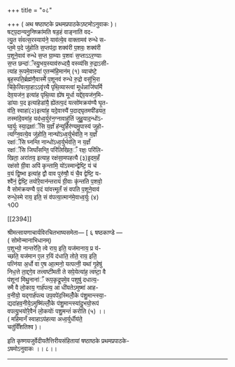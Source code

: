 +++
title = "०८"

+++
( अथ षष्ठाष्टके प्रथमप्रपाठकेऽष्टमोऽनुवाकः )।  
षट्प॒दान्यनु॒निष्क्रा॑मति षड॒हं वाङ्नाति॑ वद-  
त्यु॒त सं॑वत्स॒रस्याय॑ने॒ याव॑त्ये॒व वाक्तामव॑ रुन्धे स-  
प्त॒मे प॒दे जु॑होति स॒प्तप॑दा॒ शक्व॑री प॒शवः॒ शक्व॑री  
प॒शूने॒वाव॑ रुन्धे स॒प्त ग्रा॒म्याः प॒शवः॑ स॒प्ताऽऽर॒ण्याः  
स॒प्त छन्दा॑ँस्यु॒भय॒स्याव॑रुध्दयै॒ वस्व्य॑सि रु॒द्राऽसी-  
त्या॑ह रू॒पमे॒वास्या॑ ए॒तन्म॑हि॒मान॑म् (१) व्याच॑ष्टे॒  
बृह॒स्पति॒र्ब्रह्म॑णै॒वास्मै॑ प॒शूनव॑ रुन्धे रु॒द्रो वसु॑भि॒रा  
चि॑के॒त्वित्या॒हाऽऽवृ॑त्त्यै पृथि॒व्यास्त्वा॑ मूर्धन्नाजि॑घर्मि  
देव॒यज॑न॒ इत्या॑ह पृथि॒व्या ह्ये॑ष मूर्धा यद्दे॑व॒यज॑न॒मि-  
डा॑याः प॒द इत्या॑हेडा॑यै॒ ह्ये॑तत्प॒दं यत्सो॑मक्रय॑ण्यै घृ॒त-  
व॑ति॒ स्वाहा॑(२)इत्या॑ह॒ यदे॒वास्यै॑ प॒दाद्घृतमपी॑डयत॒  
तस्मा॑दे॒वमा॑ह॒ यद॑ध्व॒र्युर॑न॒ग्नावाहु॑तिं जुहु॒याद॒न्धो॑ऽ-  
घ्व॒र्युः स्या॒द्रक्षा॑ँसि य॒ज्ञँ ह॑न्युर्हिर॑ण्यमु॒पास्य॑ जुहो-  
त्यग्नि॒वत्ये॒व जु॑होति॒ नान्घो॑ऽध्व॒र्युर्भव॑ति॒ न य॒ज्ञँ  
रक्षा॑ँसि घ्नन्ति नान्धो॑ऽध्व॒र्युर्भव॑ति॒ न य॒ज्ञँ  
रक्षा॑ँसि जिघाँसन्ति॒ परि॑लिखित॒ँ रक्षः॒ परि॑लि-  
खिता॒ अरा॑तय॒ इत्याह॒ रक्ष॑सा॒मपहत्यै (३)इ॒दम॒हँ  
रक्ष॑सो ग्री॒वा अपि॑ कृन्तामि॒ यो॑ऽस्मान्द्वेष्टि॒ यं च॑  
व॒यं द्वि॒ष्भा इत्या॑ह॒ द्वौ वाव पुरु॑षौ॒ यं चै॒व द्वेष्टि॒ य-  
श्वै॑नं॒ द्वेष्टि॒ तयो॑रे॒वान॑न्तरायं ग्री॒वाः कृ॑न्तति प॒शवो॒  
वै सोम॑क्रयण्यै प॒दं या॑वत्त्मूतँ सं वपति प॒शूने॒वाव॑  
रुन्धे॒स्मे राय॒ इति॒ सं व॑पत्या॒त्मान॑मे॒वाध्व॒र्युः (४)  
१00

[[2394]]

श्रीमत्सायणाचार्यविरचितभाष्यसमेता— [ ६ षष्ठकाण्डे —  
( सोमोन्मानाभिधानम्)  
प॒शुभ्यो॒ नान्तरे॑ति॒ त्वे राय॒ इति॒ यज॑मानाय॒ प्र य॑-  
च्छति॒ यज॑मान ए॒ल र॒यिं द॑धाति॒ तोते॒ राय॒ इति॒  
पत्नि॑या अ॒र्धो वा ए॒ष आ॒त्मनो॒ यत्पत्नी॒ यथा॑ गृ॒हेषु॑  
निध॒त्ते ता॒द्दगे॒व तत्त्वष्टी॑मती ते सपे॒येत्या॑ह॒ त्वष्टा॒ वै  
प॑शूनां मि॑थु॒नाना॑ँ रूप॒कृद्रूपमे॒व पशुषु॑ दधात्य॒-  
स्मै वै लो॒काय॒ गार्ह॑पत्य॒ आ धी॑यतेऽमुष्मा॑ आह-  
व॒नीयो॒ यद्गार्ह॑पत्य उप॒वपे॑द॒स्मिलोँ॒के प॑शु॒मान्त्स्या॒-  
द्यदा॑हव॒नीये॒ऽमुष्मि॑ल्लोँ॒के प॑शु॒मान्त्स्या॑दु॒भयो॒रूप॑  
वपत्यु॒भयो॑रे॒वैनं॑ लो॒कयोः॑ पशु॒मन्तं॑ करोति (५) ।।  
( महिमानँ स्वाहाऽप॑हत्या अध्व॒र्युर्धीय॑ते॒  
चतु॑र्विँशतिश्व )।

इति कृष्णयजुर्वेदीयतैत्तिरीयसंहितायां षष्ठाष्ठके प्रथमप्रपाठके-  
ऽषमोऽनुवाकः ।। ८।।  
___________
